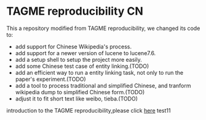 # TAGME reproducibility CN
This a repository modified from TAGME reproducibility, we changed its code to:
- add support for Chinese Wikipedia's process.
- add support for a newer version of lucene to lucene7.6.
- add a setup shell to setup the project more easily.
- add some Chinese test case of entity linking.(TODO)
- add an efficient way to run a entity linking task, not only to run the paper's experiment.(TODO)
- add a tool to process traditional and simplified Chinese, and tranform wikipedia dump to simplified Chinese form.(TODO)
- adjust it to fit short text like weibo, tieba.(TODO)

introduction to the  TAGME reproducibility,please click [here](intro_raw.md)
test11
